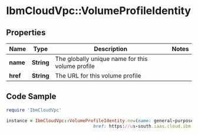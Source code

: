 # IbmCloudVpc::VolumeProfileIdentity

## Properties

Name | Type | Description | Notes
------------ | ------------- | ------------- | -------------
**name** | **String** | The globally unique name for this volume profile | 
**href** | **String** | The URL for this volume profile | 

## Code Sample

```ruby
require 'IbmCloudVpc'

instance = IbmCloudVpc::VolumeProfileIdentity.new(name: general-purpose,
                                 href: https://us-south.iaas.cloud.ibm.com/v1/volume/profiles/general-purpose)
```


